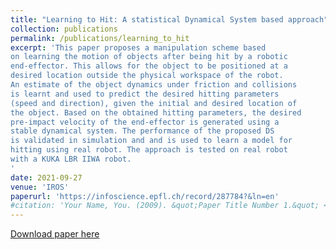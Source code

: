 ```yaml
---
title: "Learning to Hit: A statistical Dynamical System based approach"
collection: publications
permalink: /publications/learning_to_hit
excerpt: 'This paper proposes a manipulation scheme based
on learning the motion of objects after being hit by a robotic
end-effector. This allows for the object to be positioned at a
desired location outside the physical workspace of the robot.
An estimate of the object dynamics under friction and collisions
is learnt and used to predict the desired hitting parameters
(speed and direction), given the initial and desired location of
the object. Based on the obtained hitting parameters, the desired
pre-impact velocity of the end-effector is generated using a
stable dynamical system. The performance of the proposed DS
is validated in simulation and and is used to learn a model for
hitting using real robot. The approach is tested on real robot
with a KUKA LBR IIWA robot.
'
date: 2021-09-27
venue: 'IROS'
paperurl: 'https://infoscience.epfl.ch/record/287784?&ln=en'
#citation: 'Your Name, You. (2009). &quot;Paper Title Number 1.&quot; <i>Journal 1</i>. 1(1).'
---
```


[Download paper here](https://infoscience.epfl.ch/record/287784?&ln=en)



